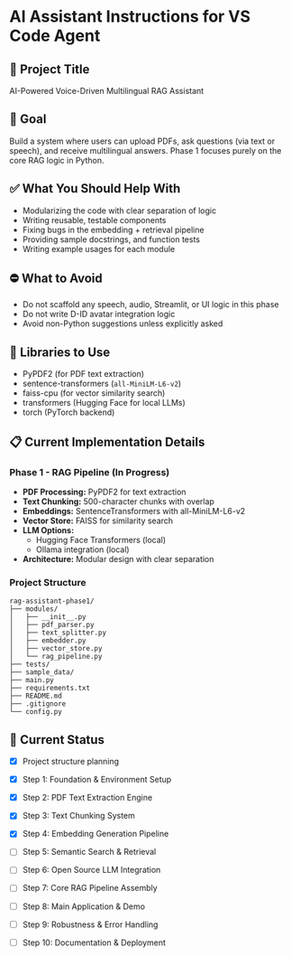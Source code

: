 # AI Assistant Instructions for VS Code Agent

## 🧠 Project Title
AI-Powered Voice-Driven Multilingual RAG Assistant

## 🎯 Goal
Build a system where users can upload PDFs, ask questions (via text or speech), and receive multilingual answers. Phase 1 focuses purely on the core RAG logic in Python.

## ✅ What You Should Help With
- Modularizing the code with clear separation of logic
- Writing reusable, testable components
- Fixing bugs in the embedding + retrieval pipeline
- Providing sample docstrings, and function tests
- Writing example usages for each module

## ⛔ What to Avoid
- Do not scaffold any speech, audio, Streamlit, or UI logic in this phase
- Do not write D-ID avatar integration logic
- Avoid non-Python suggestions unless explicitly asked

## 🔧 Libraries to Use
- PyPDF2 (for PDF text extraction)
- sentence-transformers (`all-MiniLM-L6-v2`)
- faiss-cpu (for vector similarity search)
- transformers (Hugging Face for local LLMs)
- torch (PyTorch backend)

## 📋 Current Implementation Details

### Phase 1 - RAG Pipeline (In Progress)
- **PDF Processing:** PyPDF2 for text extraction
- **Text Chunking:** 500-character chunks with overlap
- **Embeddings:** SentenceTransformers with all-MiniLM-L6-v2
- **Vector Store:** FAISS for similarity search
- **LLM Options:** 
  - Hugging Face Transformers (local)
  - Ollama integration (local)
- **Architecture:** Modular design with clear separation

### Project Structure
```
rag-assistant-phase1/
├── modules/
│   ├── __init__.py
│   ├── pdf_parser.py
│   ├── text_splitter.py
│   ├── embedder.py
│   ├── vector_store.py
│   └── rag_pipeline.py
├── tests/
├── sample_data/
├── main.py
├── requirements.txt
├── README.md
├── .gitignore
└── config.py
```

## 🎯 Current Status
- [x] Project structure planning
- [x] Step 1: Foundation & Environment Setup
- [x] Step 2: PDF Text Extraction Engine
- [x] Step 3: Text Chunking System
- [x] Step 4: Embedding Generation Pipeline
- [ ] Step 5: Semantic Search & Retrieval
- [ ] Step 6: Open Source LLM Integration
- [ ] Step 7: Core RAG Pipeline Assembly
- [ ] Step 8: Main Application & Demo
- [ ] Step 9: Robustness & Error Handling
- [ ] Step 10: Documentation & Deployment



